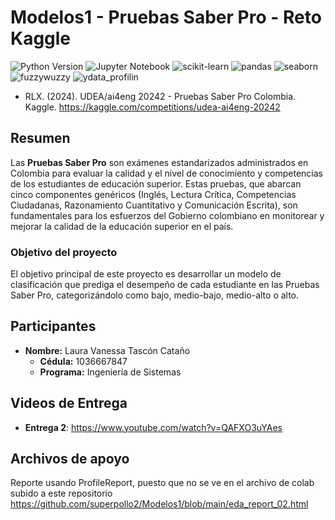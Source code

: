 # Modelos1 - Pruebas Saber Pro - Reto Kaggle
![Python Version](https://img.shields.io/badge/python-3.12.5-blue.svg)
![Jupyter Notebook](https://img.shields.io/badge/Jupyter-Notebook-orange)
![scikit-learn](https://img.shields.io/badge/scikit--learn-v1.5.1-pink)
![pandas](https://img.shields.io/badge/matplotlib-v3.7.1-blue)
![seaborn](https://img.shields.io/badge/seaborn-v0.13.2-blue)
![fuzzywuzzy](https://img.shields.io/badge/fuzzywuzzy-v0.18.0-blue)
![ydata_profilin](https://img.shields.io/badge/ydata_profiling-v4.10.0-blue)

- RLX. (2024). UDEA/ai4eng 20242 - Pruebas Saber Pro Colombia. Kaggle. https://kaggle.com/competitions/udea-ai4eng-20242

## Resumen
Las **Pruebas Saber Pro** son exámenes estandarizados administrados en Colombia para evaluar la calidad y el nivel de conocimiento y competencias de los estudiantes de educación superior. Estas pruebas, que abarcan cinco componentes genéricos (Inglés, Lectura Crítica, Competencias Ciudadanas, Razonamiento Cuantitativo y Comunicación Escrita), son fundamentales para los esfuerzos del Gobierno colombiano en monitorear y mejorar la calidad de la educación superior en el país.

### Objetivo del proyecto
El objetivo principal de este proyecto es desarrollar un modelo de clasificación que prediga el desempeño de cada estudiante en las Pruebas Saber Pro, categorizándolo como bajo, medio-bajo, medio-alto o alto.

## Participantes

- **Nombre:** Laura Vanessa Tascón Cataño
  - **Cédula:** 1036667847
  - **Programa:** Ingeniería de Sistemas

## Videos de Entrega

- **Entrega 2**: <a href="https://www.youtube.com/watch?v=QAFXO3uYAes" target="_blank">https://www.youtube.com/watch?v=QAFXO3uYAes</a>

## Archivos de apoyo
Reporte usando ProfileReport, puesto que no se ve en el archivo de colab subido a este repositorio
https://github.com/superpollo2/Modelos1/blob/main/eda_report_02.html



